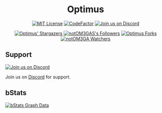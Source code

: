 <div align="center">

# Optimus

[![MIT License](https://img.shields.io/github/license/notOM3GA/Optimus?&logo=github)](License)
[![CodeFactor](https://www.codefactor.io/repository/github/notOM3GA/Optimus/badge)](https://www.codefactor.io/repository/github/notOM3GA/Optimus)
[![Join us on Discord](https://img.shields.io/discord/810539670936485899.svg?label=&logo=discord&logoColor=ffffff&color=7389D8&labelColor=6A7EC2)](https://discord.gg/qJ2k4Bbcd7)

[![Optimus' Stargazers](https://img.shields.io/github/stars/notOM3GA/Optimus?label=stars&logo=github)](https://github.com/notOM3GA/Optimus/stargazers)
[![notOM3GAS's Followers](https://img.shields.io/github/followers/notOM3GA?label=followers&logo=github)](https://github.com/notOM3GA?tab=followers)
[![Optimus Forks](https://img.shields.io/github/forks/notOM3GA/Optimus?label=forks&logo=github)](https://github.com/notOM3GA/Optimus/network/members)
[![notOM3GA Watchers](https://img.shields.io/github/watchers/notOM3GA/Optimus?label=watchers&logo=github)](https://github.com/notOM3GA/Optimus/watchers)
</div>

## Support
[![Join us on Discord](https://img.shields.io/discord/810539670936485899.svg?label=&logo=discord&logoColor=ffffff&color=7389D8&labelColor=6A7EC2)](https://discord.gg/qJ2k4Bbcd7)

Join us on [Discord](https://discord.gg/qJ2k4Bbcd7) for support.

## bStats
[![bStats Graph Data](https://bstats.org/signatures/bukkit/Optimus.svg)](https://bstats.org/plugin/bukkit/Optimus/10972)
